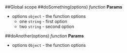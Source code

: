##Global scope
<a name="doSomething"></a>
##doSomething(options) *function*
**Params**

- options `object` - the function options
  - one `string` - first option
  - two `string` - second option

<a name="doAnother"></a>
##doAnother(options) *function*
**Params**

- options `Object` - the function options

